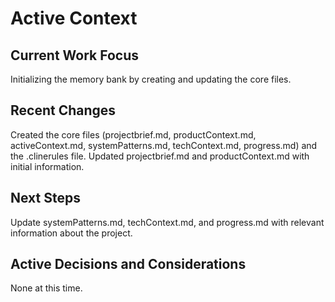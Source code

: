 # Active Context

## Current Work Focus
Initializing the memory bank by creating and updating the core files.

## Recent Changes
Created the core files (projectbrief.md, productContext.md, activeContext.md, systemPatterns.md, techContext.md, progress.md) and the .clinerules file. Updated projectbrief.md and productContext.md with initial information.

## Next Steps
Update systemPatterns.md, techContext.md, and progress.md with relevant information about the project.

## Active Decisions and Considerations
None at this time.